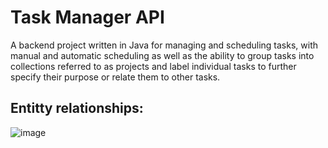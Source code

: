 # Task Manager API
A backend project written in Java for managing and scheduling tasks, with manual and automatic scheduling as well as the ability to group tasks into collections referred to as projects and label individual tasks to further specify their purpose or relate them to other tasks.

## Entitty relationships:
![image](https://github.com/user-attachments/assets/a3222682-214f-41a0-a21e-57083c2bce2a)



